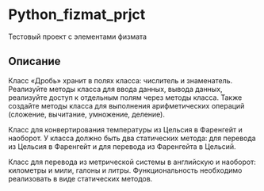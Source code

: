 # Python_fizmat_prjct
Тестовый проект с элементами физмата

## Описание
Класс «Дробь» хранит в полях класса: числитель и знаменатель. Реализуйте методы класса для ввода данных, вывода данных, реализуйте доступ к отдельным полям через методы класса. Также создайте методы класса для выполнения арифметических операций (сложение, вычитание, умножение, деление).

Класс для конвертирования температуры из Цельсия в Фаренгейт и наоборот. У класса должно быть два статических метода: для перевода из Цельсия в Фаренгейт и для перевода из Фаренгейта в Цельсий.

Класс для перевода из метрической системы в английскую и наоборот: километры и мили, галоны и литры. Функциональность необходимо реализовать в виде статических методов.
